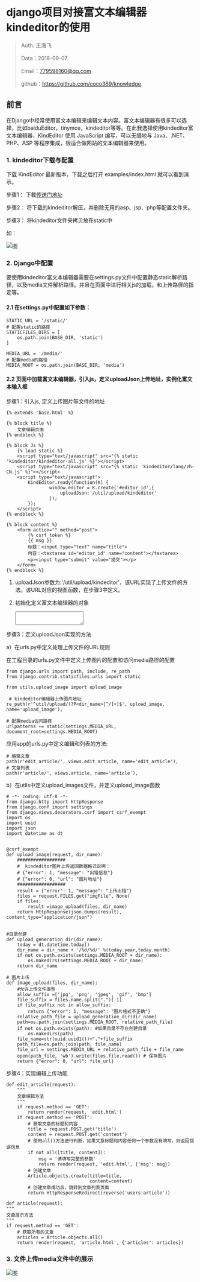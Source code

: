 
# django项目对接富文本编辑器kindeditor的使用

>Auth: 王海飞
>
>Data：2018-09-07
>
>Email：779598160@qq.com
>
>github：https://github.com/coco369/knowledge

## 前言

在Django中经常使用富文本编辑来编辑文本内容。富文本编辑器有很多可以选择，比如baiduEditor，tinymce，kindeditor等等。在此我选择使用kindeditor富文本编辑器，KindEditor 使用 JavaScript 编写，可以无缝地与 Java、.NET、PHP、ASP 等程序集成，很适合做网站的文本编辑器来使用。

### 1. kindeditor下载与配置

下载 KindEditor 最新版本，下载之后打开 examples/index.html 就可以看到演示。

步骤1： 下载[传送门地址](http://www.kindsoft.net/down.php)

步骤2： 将下载的kindeditor解压，并删除无用的asp、jsp、php等配置文件夹。

步骤3： 将kindeditor文件夹拷贝放在static中

如：
	
![图](images/django_kindeditor.png)

### 2. Django中配置

要使用kindeditor富文本编辑器需要在settings.py文件中配置静态static解析路径，以及media文件解析路径。并且在页面中进行相关js的加载，和上传路径的指定等。
	
#### 2.1 在settings.py中配置如下参数：

	STATIC_URL = '/static/'
	# 配置static的路径
	STATICFILES_DIRS = [
	    os.path.join(BASE_DIR, 'static')
	]
	
	MEDIA_URL = '/media/'
	# 配置media的路径
	MEDIA_ROOT = os.path.join(BASE_DIR, 'media')

#### 2.2 页面中加载富文本编辑器，引入js，定义uploadJson上传地址，实例化富文本输入框

步骤1：引入js, 定义上传图片等文件的地址

	{% extends 'base.html' %}
	
	{% block title %}
	    文章编辑页面
	{% endblock %}
	
	{% block Js %}
	    {% load static %}
	    <script type="text/javascript" src="{% static 'kindeditor/kindeditor-all.js' %}"></script>
	    <script type="text/javascript" src="{% static 'kindeditor/lang/zh-CN.js' %}"></script>
	    <script type="text/javascript">
	        KindEditor.ready(function(K) {
	                window.editor = K.create('#editor_id',{
	                    uploadJson:'/util/upload/kindeditor'
	                });
	        });
	    </script>
	{% endblock %}
	
	{% block content %}
	    <form action="" method="post">
	        {% csrf_token %}
	        {{ msg }}
	        标题：<input type="text" name="title">
	        内容：<textarea id="editor_id" name="content"></textarea>
	        <p><input type="submit" value="提交"></p>
	    </form>
	{% endblock %}


1) uploadJson参数为:'/util/upload/kindeditor'，该URL实现了上传文件的方法。该URL对应的视图函数，在步骤3中定义。

2) 初始化定义富文本编辑器的对象

	<textarea id="editor_id" name="content">

	</textarea>

步骤3：定义uploadJson实现的方法

a）在urls.py中定义处理上传文件的URL规则

在工程目录的urls.py文件中定义上传图片的配置和访问media路径的配置

	from django.urls import path, include, re_path
	from django.contrib.staticfiles.urls import static

	from utils.upload_image import upload_image

	 # kindeditor编辑器上传图片地址
    re_path(r'^util/upload/(?P<dir_name>[^/]+)$', upload_image, name='upload_image'),

	# 配置media访问路径
	urlpatterns += static(settings.MEDIA_URL, document_root=settings.MEDIA_ROOT)

应用app的urls.py中定义编辑和列表的方法:

	# 编辑文章
	path(r'edit_article/', views.edit_article, name='edit_article'),
	# 文章列表
	path(r'article/', views.article, name='article'),



b）在utils中定义upload_images文件，并定义upload_image函数


	# -*- coding: utf-8 -*-
	from django.http import HttpResponse
	from django.conf import settings
	from django.views.decorators.csrf import csrf_exempt
	import os
	import uuid
	import json
	import datetime as dt
	
	
	@csrf_exempt
	def upload_image(request, dir_name):
	    ##################
	    #  kindeditor图片上传返回数据格式说明：
	    # {"error": 1, "message": "出错信息"}
	    # {"error": 0, "url": "图片地址"}
	    ##################
	    result = {"error": 1, "message": "上传出错"}
	    files = request.FILES.get("imgFile", None)
	    if files:
	        result =image_upload(files, dir_name)
	    return HttpResponse(json.dumps(result), content_type="application/json")
	
	
	#目录创建
	def upload_generation_dir(dir_name):
	    today = dt.datetime.today()
	    dir_name = dir_name + '/%d/%d/' %(today.year,today.month)
	    if not os.path.exists(settings.MEDIA_ROOT + dir_name):
	        os.makedirs(settings.MEDIA_ROOT + dir_name)
	    return dir_name
	
	# 图片上传
	def image_upload(files, dir_name):
	    #允许上传文件类型
	    allow_suffix =['jpg', 'png', 'jpeg', 'gif', 'bmp']
	    file_suffix = files.name.split(".")[-1]
	    if file_suffix not in allow_suffix:
	        return {"error": 1, "message": "图片格式不正确"}
	    relative_path_file = upload_generation_dir(dir_name)
	    path=os.path.join(settings.MEDIA_ROOT, relative_path_file)
	    if not os.path.exists(path): #如果目录不存在创建目录
	        os.makedirs(path)
	    file_name=str(uuid.uuid1())+"."+file_suffix
	    path_file=os.path.join(path, file_name)
	    file_url = settings.MEDIA_URL + relative_path_file + file_name
	    open(path_file, 'wb').write(files.file.read()) # 保存图片
	    return {"error": 0, "url": file_url}

步骤4：实现编辑上传功能

	def edit_article(request):
	    """
	    文章编辑方法
	    """
	    if request.method == 'GET':
	        return render(request, 'edit.html')
	    if request.method == 'POST':
	        # 获取文章的标题和内容
	        title = request.POST.get('title')
	        content = request.POST.get('content')
	        # 使用all()方法进行判断，如果文章标题和内容任何一个参数没有填写，则返回错误信息
	        if not all([title, content]):
	            msg = '请填写完整的参数'
	            return render(request, 'edit.html', {'msg': msg})
	        # 创建文章
	        Article.objects.create(title=title,
	                               content=content)
	        # 创建文章成功后，跳转到文章列表页面
	        return HttpResponseRedirect(reverse('users:article'))

	def article(request):
    """
    文章展示方法
    """
    if request.method == 'GET':
        # 获取所有的文章
        articles = Article.objects.all()
        return render(request, 'article.html', {'articles': articles})



### 3. 文件上传media文件中的展示

![图](images/django_kindeditor_mediapng.png)

